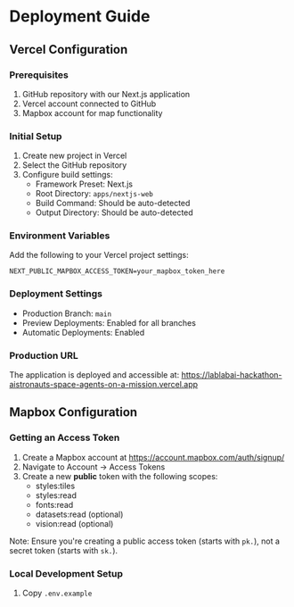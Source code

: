 # Deployment Guide

## Vercel Configuration

### Prerequisites
1. GitHub repository with our Next.js application
2. Vercel account connected to GitHub
3. Mapbox account for map functionality

### Initial Setup
1. Create new project in Vercel
2. Select the GitHub repository
3. Configure build settings:
   - Framework Preset: Next.js
   - Root Directory: `apps/nextjs-web`
   - Build Command: Should be auto-detected
   - Output Directory: Should be auto-detected

### Environment Variables
Add the following to your Vercel project settings:

```
NEXT_PUBLIC_MAPBOX_ACCESS_TOKEN=your_mapbox_token_here
```

### Deployment Settings
- Production Branch: `main`
- Preview Deployments: Enabled for all branches
- Automatic Deployments: Enabled

### Production URL
The application is deployed and accessible at:
https://lablabai-hackathon-aistronauts-space-agents-on-a-mission.vercel.app

## Mapbox Configuration

### Getting an Access Token
1. Create a Mapbox account at https://account.mapbox.com/auth/signup/
2. Navigate to Account → Access Tokens
3. Create a new **public** token with the following scopes:
   - styles:tiles
   - styles:read
   - fonts:read
   - datasets:read (optional)
   - vision:read (optional)

Note: Ensure you're creating a public access token (starts with `pk.`), not a secret token (starts with `sk.`).

### Local Development Setup
1. Copy `.env.example`